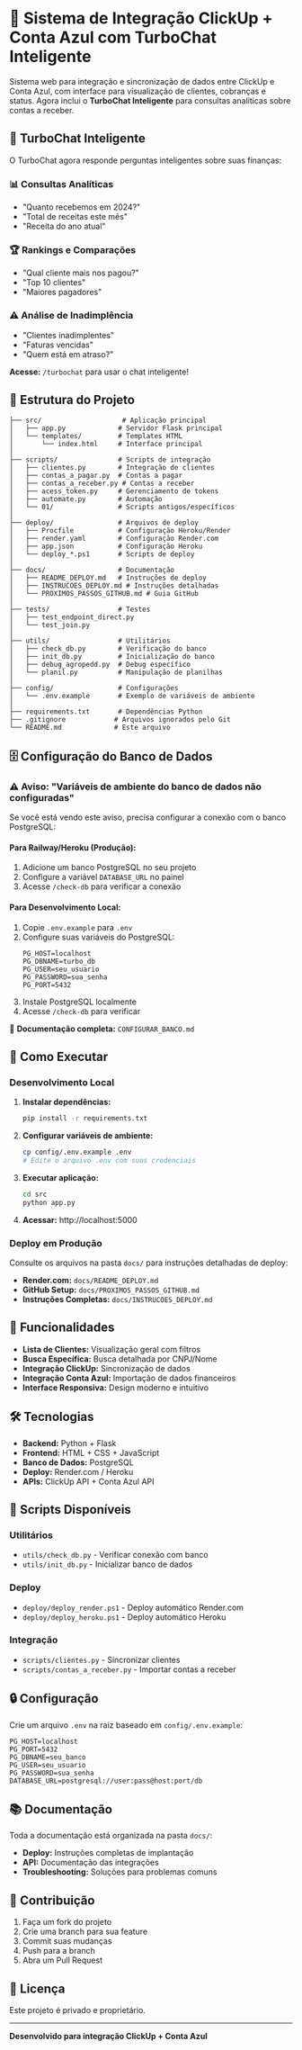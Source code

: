# 🚀 Sistema de Integração ClickUp + Conta Azul com TurboChat Inteligente

Sistema web para integração e sincronização de dados entre ClickUp e Conta Azul, com interface para visualização de clientes, cobranças e status. Agora inclui o **TurboChat Inteligente** para consultas analíticas sobre contas a receber.

## 🤖 TurboChat Inteligente

O TurboChat agora responde perguntas inteligentes sobre suas finanças:

### 📊 Consultas Analíticas
- "Quanto recebemos em 2024?"
- "Total de receitas este mês"
- "Receita do ano atual"

### 🏆 Rankings e Comparações
- "Qual cliente mais nos pagou?"
- "Top 10 clientes"
- "Maiores pagadores"

### ⚠️ Análise de Inadimplência
- "Clientes inadimplentes"
- "Faturas vencidas"
- "Quem está em atraso?"

**Acesse:** `/turbochat` para usar o chat inteligente!

## 📁 Estrutura do Projeto

```
├── src/                    # Aplicação principal
│   ├── app.py             # Servidor Flask principal
│   └── templates/         # Templates HTML
│       └── index.html     # Interface principal
│
├── scripts/               # Scripts de integração
│   ├── clientes.py        # Integração de clientes
│   ├── contas_a_pagar.py  # Contas a pagar
│   ├── contas_a_receber.py # Contas a receber
│   ├── acess_token.py     # Gerenciamento de tokens
│   ├── automate.py        # Automação
│   └── 01/                # Scripts antigos/específicos
│
├── deploy/                # Arquivos de deploy
│   ├── Procfile           # Configuração Heroku/Render
│   ├── render.yaml        # Configuração Render.com
│   ├── app.json           # Configuração Heroku
│   └── deploy_*.ps1       # Scripts de deploy
│
├── docs/                  # Documentação
│   ├── README_DEPLOY.md   # Instruções de deploy
│   ├── INSTRUCOES_DEPLOY.md # Instruções detalhadas
│   └── PROXIMOS_PASSOS_GITHUB.md # Guia GitHub
│
├── tests/                 # Testes
│   ├── test_endpoint_direct.py
│   └── test_join.py
│
├── utils/                 # Utilitários
│   ├── check_db.py        # Verificação do banco
│   ├── init_db.py         # Inicialização do banco
│   ├── debug_agropedd.py  # Debug específico
│   └── planil.py          # Manipulação de planilhas
│
├── config/                # Configurações
│   └── .env.example       # Exemplo de variáveis de ambiente
│
├── requirements.txt       # Dependências Python
├── .gitignore            # Arquivos ignorados pelo Git
└── README.md             # Este arquivo
```

## 🗄️ Configuração do Banco de Dados

### ⚠️ Aviso: "Variáveis de ambiente do banco de dados não configuradas"

Se você está vendo este aviso, precisa configurar a conexão com o banco PostgreSQL:

#### Para Railway/Heroku (Produção):
1. Adicione um banco PostgreSQL no seu projeto
2. Configure a variável `DATABASE_URL` no painel
3. Acesse `/check-db` para verificar a conexão

#### Para Desenvolvimento Local:
1. Copie `.env.example` para `.env`
2. Configure suas variáveis do PostgreSQL:
   ```
   PG_HOST=localhost
   PG_DBNAME=turbo_db
   PG_USER=seu_usuario
   PG_PASSWORD=sua_senha
   PG_PORT=5432
   ```
3. Instale PostgreSQL localmente
4. Acesse `/check-db` para verificar

📖 **Documentação completa:** `CONFIGURAR_BANCO.md`

## 🚀 Como Executar

### Desenvolvimento Local

1. **Instalar dependências:**
   ```bash
   pip install -r requirements.txt
   ```

2. **Configurar variáveis de ambiente:**
   ```bash
   cp config/.env.example .env
   # Edite o arquivo .env com suas credenciais
   ```

3. **Executar aplicação:**
   ```bash
   cd src
   python app.py
   ```

4. **Acessar:** http://localhost:5000

### Deploy em Produção

Consulte os arquivos na pasta `docs/` para instruções detalhadas de deploy:

- **Render.com:** `docs/README_DEPLOY.md`
- **GitHub Setup:** `docs/PROXIMOS_PASSOS_GITHUB.md`
- **Instruções Completas:** `docs/INSTRUCOES_DEPLOY.md`

## 🔧 Funcionalidades

- **Lista de Clientes:** Visualização geral com filtros
- **Busca Específica:** Busca detalhada por CNPJ/Nome
- **Integração ClickUp:** Sincronização de dados
- **Integração Conta Azul:** Importação de dados financeiros
- **Interface Responsiva:** Design moderno e intuitivo

## 🛠️ Tecnologias

- **Backend:** Python + Flask
- **Frontend:** HTML + CSS + JavaScript
- **Banco de Dados:** PostgreSQL
- **Deploy:** Render.com / Heroku
- **APIs:** ClickUp API + Conta Azul API

## 📝 Scripts Disponíveis

### Utilitários
- `utils/check_db.py` - Verificar conexão com banco
- `utils/init_db.py` - Inicializar banco de dados

### Deploy
- `deploy/deploy_render.ps1` - Deploy automático Render.com
- `deploy/deploy_heroku.ps1` - Deploy automático Heroku

### Integração
- `scripts/clientes.py` - Sincronizar clientes
- `scripts/contas_a_receber.py` - Importar contas a receber

## 🔒 Configuração

Crie um arquivo `.env` na raiz baseado em `config/.env.example`:

```env
PG_HOST=localhost
PG_PORT=5432
PG_DBNAME=seu_banco
PG_USER=seu_usuario
PG_PASSWORD=sua_senha
DATABASE_URL=postgresql://user:pass@host:port/db
```

## 📚 Documentação

Toda a documentação está organizada na pasta `docs/`:

- **Deploy:** Instruções completas de implantação
- **API:** Documentação das integrações
- **Troubleshooting:** Soluções para problemas comuns

## 🤝 Contribuição

1. Faça um fork do projeto
2. Crie uma branch para sua feature
3. Commit suas mudanças
4. Push para a branch
5. Abra um Pull Request

## 📄 Licença

Este projeto é privado e proprietário.

---

**Desenvolvido para integração ClickUp + Conta Azul**